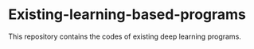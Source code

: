 # Existing-learning-based-programs
This repository contains the codes of existing deep learning programs. 
